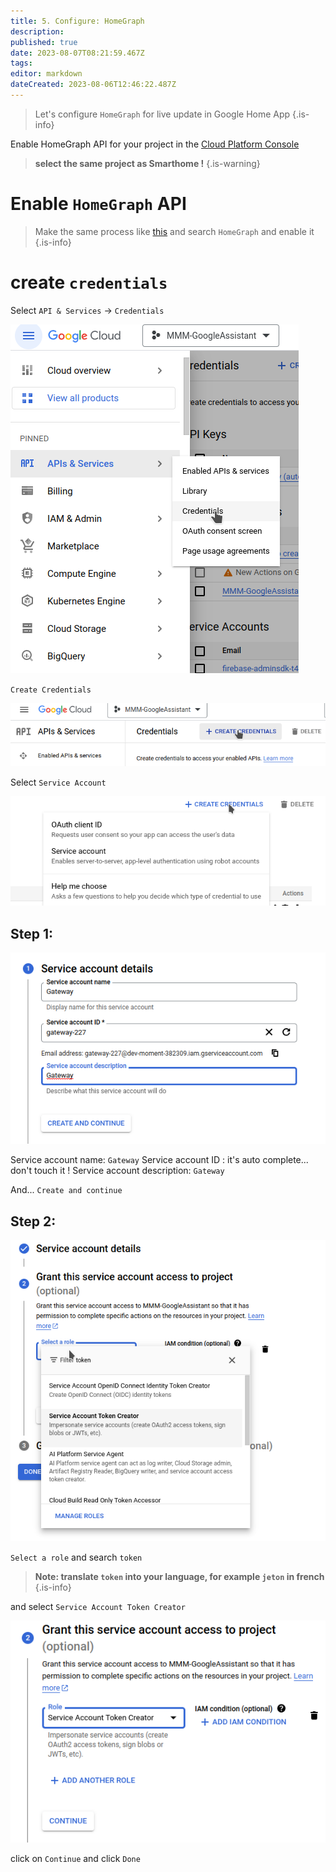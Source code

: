 ```yaml
---
title: 5. Configure: HomeGraph
description: 
published: true
date: 2023-08-07T08:21:59.467Z
tags: 
editor: markdown
dateCreated: 2023-08-06T12:46:22.487Z
---
```


> Let's configure `HomeGraph` for live update in Google Home App
{.is-info}


Enable HomeGraph API for your project in the [Cloud Platform Console](https://console.cloud.google.com/)

> **select the same project as Smarthome !**
{.is-warning}


# Enable `HomeGraph` API
> Make the same process like [this](/MMM-GoogleAssistant/SetupCredentials#prepare-project-with-api)
> and search `HomeGraph` and enable it 
{.is-info}


# create `credentials`

Select `API & Services` -> `Credentials`

![credentials1.png](/resources/smarthome/credentials1.png)

`Create Credentials`

![credentials2.png](/resources/smarthome/credentials2.png)

Select `Service Account`

![serviceaccount.png](/resources/smarthome/serviceaccount.png)

## Step 1:

![serviceaccount1.png](/resources/smarthome/serviceaccount1.png)

Service account name: `Gateway`
Service account ID : it's auto complete... don't touch it !
Service account description: `Gateway` 

And... `Create and continue`

## Step 2:

![serviceaccount2.png](/resources/smarthome/serviceaccount2.png)

`Select a role` and search `token`
> **Note: translate `token` into your language, for example `jeton` in french**
{.is-info}

and select `Service Account Token Creator`

![serviceaccount3.png](/resources/smarthome/serviceaccount3.png)

click on `Continue` and click `Done`